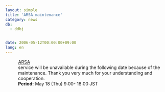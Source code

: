```yaml
---
layout: simple
title: 'ARSA maintenance'
category: news
db:
  - ddbj


date: 2006-05-12T00:00:00+09:00
lang: en
---
```


<html>
<dd><a href="http://arsa.ddbj.nig.ac.jp/top-e.html">ARSA</a><br> service will be unavailable during the following date because of the<br> maintenance. Thank you very much for your understanding and cooperation.
<dd><b>Period:</b> May 18 (Thu) 9:00- 18:00 JST</dd>
</dd>
</html>
